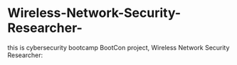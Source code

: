 # Wireless-Network-Security-Researcher-
this is cybersecurity bootcamp BootCon project, Wireless Network Security Researcher: 
